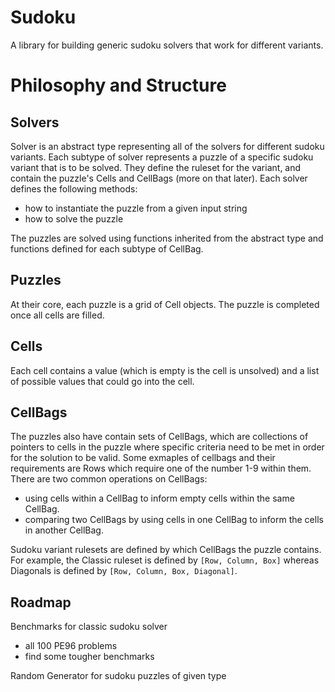 # Sudoku

A library for building generic sudoku solvers that work for different variants.

# Philosophy and Structure

## Solvers
Solver is an abstract type representing all of the solvers for different sudoku variants. Each subtype of solver represents a puzzle of a specific sudoku variant that is to be solved. They define the ruleset for the variant, and contain the puzzle's Cells and CellBags (more on that later). Each solver defines the following methods:
- how to instantiate the puzzle from a given input string
- how to solve the puzzle

The puzzles are solved using functions inherited from the abstract type and functions defined for each subtype of CellBag.

## Puzzles
At their core, each puzzle is a grid of Cell objects. The puzzle is completed once all cells are filled.

## Cells
Each cell contains a value (which is empty is the cell is unsolved) and a list of possible values that could go into the cell.

## CellBags
The puzzles also have contain sets of CellBags, which are collections of pointers to cells in the puzzle where specific criteria need to be met in order for the solution to be valid. Some exmaples of cellbags and their requirements are Rows which require one of the number 1-9 within them. There are two common operations on CellBags:
- using cells within a CellBag to inform empty cells within the same CellBag.
- comparing two CellBags by using cells in one CellBag to inform the cells in another CellBag.

Sudoku variant rulesets are defined by which CellBags the puzzle contains. For example, the Classic ruleset is defined by `[Row, Column, Box]` whereas Diagonals is defined by `[Row, Column, Box, Diagonal]`.

## Roadmap

Benchmarks for classic sudoku solver
- all 100 PE96 problems
- find some tougher benchmarks

Random Generator for sudoku puzzles of given type

